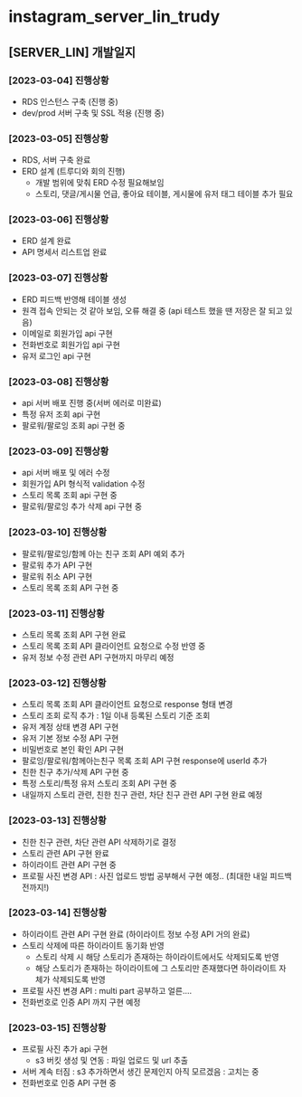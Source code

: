 # instagram_server_lin_trudy

## [SERVER_LIN] 개발일지

### [2023-03-04] 진행상황

- RDS 인스턴스 구축 (진행 중)
- dev/prod 서버 구축 및 SSL 적용 (진행 중)

### [2023-03-05] 진행상황

- RDS, 서버 구축 완료
- ERD 설계 (트루디와 회의 진행)
  - 개발 범위에 맞춰 ERD 수정 필요해보임
  - 스토리, 댓글/게시물 언급, 좋아요 테이블, 게시물에 유저 태그 테이블 추가 필요

### [2023-03-06] 진행상황

- ERD 설계 완료
- API 명세서 리스트업 완료

### [2023-03-07] 진행상황

- ERD 피드백 반영해 테이블 생성
- 원격 접속 안되는 것 같아 보임, 오류 해결 중 (api 테스트 했을 땐 저장은 잘 되고 있음)
- 이메일로 회원가입 api 구현
- 전화번호로 회원가입 api 구현
- 유저 로그인 api 구현

### [2023-03-08] 진행상황

- api 서버 배포 진행 중(서버 에러로 미완료)
- 특정 유저 조회 api 구현
- 팔로워/팔로잉 조회 api 구현 중

### [2023-03-09] 진행상황

- api 서버 배포 및 에러 수정
- 회원가입 API 형식적 validation 수정
- 스토리 목록 조회 api 구현 중
- 팔로워/팔로잉 추가 삭제 api 구현 중

### [2023-03-10] 진행상황

- 팔로워/팔로잉/함께 아는 친구 조회 API 예외 추가
- 팔로워 추가 API 구현
- 팔로워 취소 API 구현
- 스토리 목록 조회 API 구현 중

### [2023-03-11] 진행상황

- 스토리 목록 조회 API 구현 완료
- 스토리 목록 조회 API 클라이언트 요청으로 수정 반영 중
- 유저 정보 수정 관련 API 구현까지 마무리 예정

### [2023-03-12] 진행상황

- 스토리 목록 조회 API 클라이언트 요청으로 response 형태 변경
- 스토리 조회 로직 추가 : 1일 이내 등록된 스토리 기준 조회
- 유저 계정 상태 변경 API 구현
- 유저 기본 정보 수정 API 구현
- 비밀번호로 본인 확인 API 구현
- 팔로잉/팔로워/함께아는친구 목록 조회 API 구현 response에 userId 추가
- 친한 친구 추가/삭제 API 구현 중
- 특정 스토리/특정 유저 스토리 조회 API 구현 중
- 내일까지 스토리 관련, 친한 친구 관련, 차단 친구 관련 API 구현 완료 예정

### [2023-03-13] 진행상황
- 친한 친구 관련, 차단 관련 API 삭제하기로 결정
- 스토리 관련 API 구현 완료
- 하이라이트 관련 API 구현 중
- 프로필 사진 변경 API : 사진 업로드 방법 공부해서 구현 예정.. (최대한 내일 피드백 전까지!)

### [2023-03-14] 진행상황
- 하이라이트 관련 API 구현 완료 (하이라이트 정보 수정 API 거의 완료)
- 스토리 삭제에 따른 하이라이트 동기화 반영
  - 스토리 삭제 시 해당 스토리가 존재하는 하이라이트에서도 삭제되도록 반영
  - 해당 스토리가 존재하는 하이라이트에 그 스토리만 존재했다면 하이라이트 자체가 삭제되도록 반영
- 프로필 사진 변경 API : multi part 공부하고 얼른....
- 전화번호로 인증 API 까지 구현 예정

### [2023-03-15] 진행상황
- 프로필 사진 추가 api 구현 
  - s3 버킷 생성 및 연동 : 파일 업로드 및 url 추출
- 서버 계속 터짐 : s3 추가하면서 생긴 문제인지 아직 모르겠음 : 고치는 중
- 전화번호로 인증 API 구현 중
